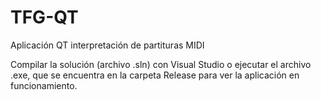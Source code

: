 # TFG-QT
Aplicación QT interpretación de partituras MIDI

Compilar la solución (archivo .sln) con Visual Studio o ejecutar el archivo .exe, que se encuentra en la carpeta Release para ver la aplicación en funcionamiento.
